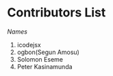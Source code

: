 
# Contributors List 

*Names*

1. icodejsx  
2. ogbon(Segun Amosu)
3. Solomon Eseme
4. Peter Kasinamunda

